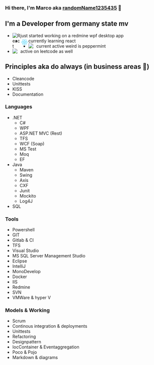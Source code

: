 ### Hi there, I'm Marco aka [randomName1235435](https://github.com/randomName1235435) 👋

## I'm a Developer from germany state mv
* just started working on a redmine wpf desktop app <img align="left" alt="React" width="26px" src="https://www.redmine.org/attachments/download/9529/favicon.ico" />  
* currently learning react <img align="left" width="26px" src="https://raw.githubusercontent.com/github/explore/80688e429a7d4ef2fca1e82350fe8e3517d3494d/topics/react/react.png" />  
* current active weird is peppermint <img align="left" width="26px" src="https://peppermintos.com/wp-content/uploads/2020/07/cropped-Peppermint-OS-Logo-32x32.png" /> 
* active on leetcode as well <img align="left" width="26px" src="https://assets.leetcode.com/static_assets/public/icons/favicon.ico" /> 

## Principles aka do always (in business areas 🤣)
* Cleancode
* Unittests
* KISS
* Documentation

### Languages
* .NET
  * C#
  * WPF
  * ASP.NET MVC (Rest)
  * TFS
  * WCF (Soap)
  * MS Test
  * Moq
  * EF
* Java
  * Maven
  * Swing
  * Axis
  * CXF
  * Junit
  * Mockito
  * Log4J
* SQL

### Tools
* Powershell
* GIT
* Gitlab & CI
* TFS
* Visual Studio
* MS SQL Server Management Studio
* Eclipse
* IntelliJ
* MonoDevelop
* Docker
* IIS
* Redmine
* SVN
* VMWare & hyper V

### Models & Working
* Scrum
* Continous integration & deployments
* Unittests
* Refactoring
* Designpattern
* IocContainer & Eventaggregation
* Poco & Pojo
* Markdown & diagrams
